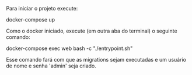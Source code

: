Para iniciar o projeto execute:

docker-compose up

Como o docker iniciado, execute (em outra aba do terminal) o seguinte comando:

docker-compose exec web bash -c "./entrypoint.sh"

Esse comando fará com que as migrations sejam executadas e um usuário de nome e senha 'admin' seja criado.